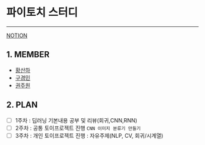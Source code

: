 # 파이토치 스터디
-----------
[NOTION](https://www.notion.so/PyTorch-for-DL-1c861a604f4f48c3a2842ffd1a96e040)

## 1. MEMBER

- [황산하](github.com/hsh6449)
- [구경민](https://github.com/Paul9615/Paul_pytorch)
- [권주원](https://github.com/jwk1121/PyTorch)


## 2. PLAN

- [ ] 1주차 : 딥러닝 기본내용 공부 및 리뷰(회귀,CNN,RNN)
- [ ] 2주차 : 공통 토이프로젝트 진행 `CNN 이미지 분류기 만들기`
- [ ] 3주차 : 개인 토이프로젝트 진행 : 자유주제(NLP, CV, 회귀/시계열)
